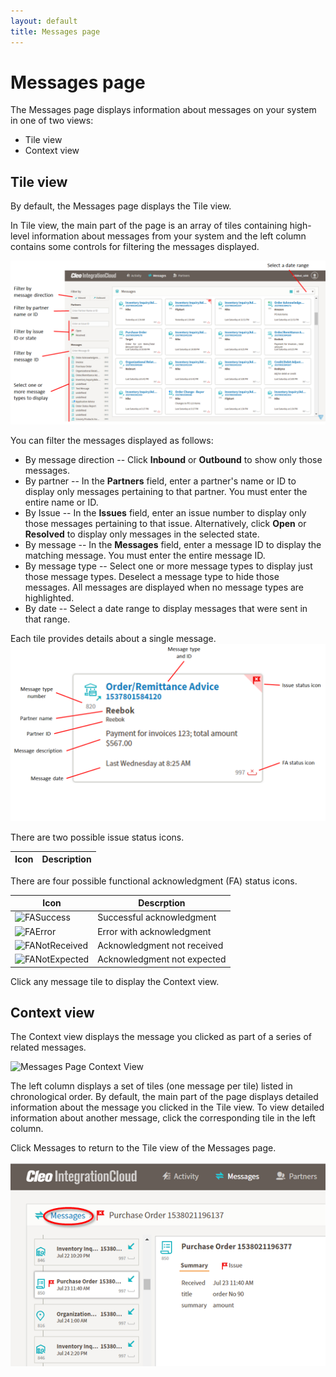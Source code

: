 ```yaml
---
layout: default
title: Messages page
---
```

# Messages page

The Messages page displays information about messages on your system in one of two views: 
- Tile view
- Context view

## Tile view

By default, the Messages page displays the Tile view.

In Tile view, the main part of the page is an array of tiles containing high-level information about messages from your system and the left column contains some controls for filtering the messages displayed.

![Messages Page Tile View](../images/AnnotatedB2BiMsgsPage.png)

You can filter the messages displayed as follows:
- By message direction -- Click **Inbound** or **Outbound** to show only those messages.
- By partner -- In the **Partners** field, enter a partner's name or ID to display only messages pertaining to that partner. You must enter the entire name or ID. 
- By Issue -- In the **Issues** field, enter an issue number to display only those messages pertaining to that issue. Alternatively, click **Open** or **Resolved** to display only messages in the selected state.
- By message -- In the **Messages** field, enter a message ID to display the matching message. You must enter the entire message ID.
- By message type -- Select one or more message types to display just those message types. Deselect a message type to hide those messages. All messages are displayed when no message types are highlighted. 
- By date -- Select a date range to display messages that were sent in that range.

Each tile provides details about a single message.
![Message Tile Detail](../images/MessageDetailTile.png)

There are two possible issue status icons.

| Icon | Description |
| --- | --- |


There are four possible functional acknowledgment (FA) status icons.

| Icon  | Descrption |
| --- | --- |
| ![FASuccess](../images/FASuccessIcon.png)      | Successful acknowledgment|
| ![FAError](../images/FAErrorIcon.png)      | Error with acknowledgment      |
| ![FANotReceived](../images/FANotRcvdIcon.png) | Acknowledgment not received |
| ![FANotExpected](../images/FANotExpctdIcon.png) | Acknowledgment not expected |

Click any message tile to display the Context view. 

## Context view
The Context view displays the message you clicked as part of a series of related messages. 

![Messages Page Context View](../images/B2BiMessagePageContextView3.png)

The left column displays a set of tiles (one message per tile) listed in chronological order. By default, the main part of the page displays detailed information about the message you clicked in the Tile view. To view detailed information about another message, click the corresponding tile in the left column.

Click Messages to return to the Tile view of the Messages page.

![Link from Context View to Tile View](../images/B2BiMessagePageContextView2.png)


